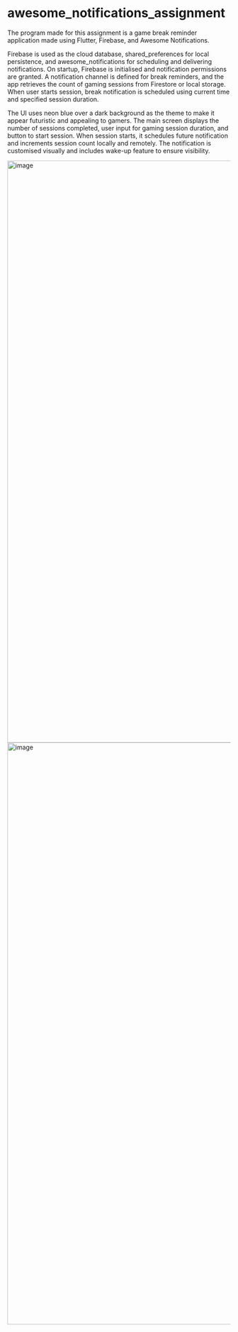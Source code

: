 # awesome_notifications_assignment

The program made for this assignment is a game break reminder application made using Flutter, Firebase, and Awesome Notifications.

Firebase is used as the cloud database, shared_preferences for local persistence, and awesome_notifications for scheduling and delivering notifications. On startup, Firebase is initialised and notification permissions are granted. A notification channel is defined for break reminders, and the app retrieves the count of gaming sessions from Firestore or local storage. When user starts session, break notification is scheduled using current time and specified session duration.

The UI uses neon blue over a dark background as the theme to make it appear futuristic and appealing to gamers. The main screen displays the number of sessions completed, user input for gaming session duration, and button to start session. When session starts, it schedules future notification and increments session count locally and remotely. The notification is customised visually and includes wake-up feature to ensure visibility.

<img width="1312" alt="image" src="https://github.com/user-attachments/assets/2192e34d-df3b-4ff9-860e-750de4a61331" />

<img width="1312" alt="image" src="https://github.com/user-attachments/assets/72c30ada-1212-42fb-b538-c13d1a55660e" />
